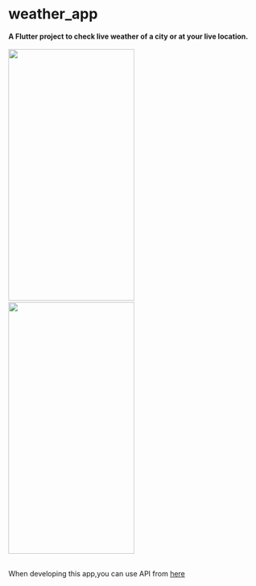 # weather_app

<b>A Flutter project to check live weather of a city or at your live location.</b>
  <br><br>
  <img src="https://github.com/Sukhani13/weather-app/blob/master/Images/HomeScreen.png" width="250" height="500">
  &nbsp;&nbsp;&nbsp;&nbsp;&nbsp;
  <img src="https://github.com/Sukhani13/weather-app/blob/master/Images/FinalScreen.png" width="250" height="500">
  <br><br>
  <p>When developing this app,you can use API  from <a href="https://openweathermap.org/current" target=_blank>here</a></p>
